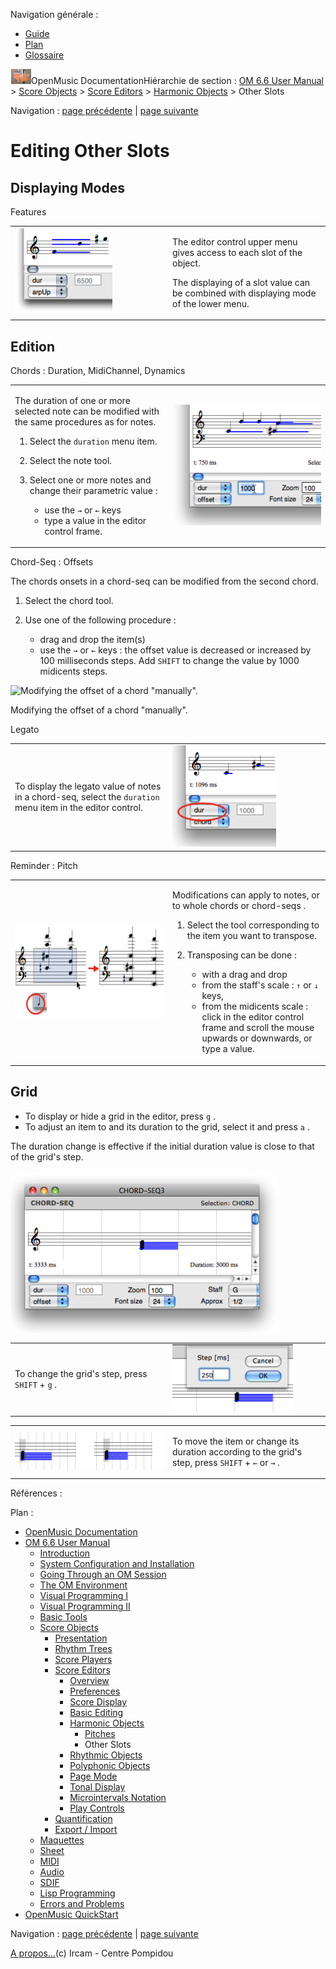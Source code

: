 <div id="tplf" class="tplPage">

<div id="tplh">

<span class="hidden">Navigation générale : </span>

  - [<span>Guide</span>](OM-Documentation.md)
  - [<span>Plan</span>](OM-Documentation_1.md)
  - [<span>Glossaire</span>](OM-Documentation_2.md)

</div>

<div id="tplt">

![empty.gif](../tplRes/page/empty.gif)![logoom1.png](../res/logoom1.png)<span class="tplTi">OpenMusic
Documentation</span><span class="sw_outStack_navRoot"><span class="hidden">Hiérarchie
de section : </span>[<span>OM 6.6 User
Manual</span>](OM-User-Manual.md)<span class="stkSep"> \>
</span>[<span>Score
Objects</span>](ScoreObjects.md)<span class="stkSep"> \>
</span>[<span>Score
Editors</span>](ScoreEditors.md)<span class="stkSep"> \>
</span>[<span>Harmonic
Objects</span>](Harmonic-Obj-Editor.md)<span class="stkSep"> \>
</span><span class="stkSel_yes"><span>Other Slots</span></span></span>

</div>

<div class="tplNav">

<span class="hidden">Navigation : </span>[<span>page
précédente</span>](Editor-Pitch.md "page précédente(Pitches)")<span class="hidden">
| </span>[<span>page
suivante</span>](Editor-Rhythm.md "page suivante(Rhythmic Objects)")

</div>

<div id="tplc" class="tplc_out_yes">

<div style="text-align: center;">



</div>

<div class="headCo">

# <span>Editing Other Slots</span>

<div class="headCo_co">

<div>

<div class="part">

## <span>Displaying Modes</span>

<div class="part_co">

<div class="infobloc">

<div class="infobloc_ti">

<span>Features</span>

</div>

<div class="txtRes">

<table>
<colgroup>
<col style="width: 50%" />
<col style="width: 50%" />
</colgroup>
<tbody>
<tr class="odd">
<td><div class="caption">
<div class="caption_co">
<img src="../res/combine.png" width="156" height="138" alt="combine.png" />
</div>
</div></td>
<td><div class="dk_txtRes_txt txt">
<p>The editor control upper menu gives access to each slot of the object.</p>
<p>The displaying of a slot value can be combined with displaying mode of the lower menu.</p>
</div></td>
</tr>
</tbody>
</table>

</div>

</div>

</div>

</div>

<div class="part">

## <span>Edition</span>

<div class="part_co">

<div class="infobloc">

<div class="infobloc_ti">

<span>Chords : Duration, MidiChannel, Dynamics</span>

</div>

<div class="txtRes">

<table>
<colgroup>
<col style="width: 50%" />
<col style="width: 50%" />
</colgroup>
<tbody>
<tr class="odd">
<td><div class="dk_txtRes_txt txt">
<p>The duration of one or more selected note can be modified with the same procedures as for notes.</p>
<ol>
<li><p>Select the <code class="menuPath_tl">duration</code> menu item.</p></li>
<li><p>Select the note tool.</p></li>
<li><p>Select one or more notes and change their parametric value :</p>
<ul>
<li><span>use the <code class="keyboard_tl">→</code> or <code class="keyboard_tl">←</code> keys </span></li>
<li><span>type a value in the editor control frame.</span></li>
</ul></li>
</ol>
</div></td>
<td><div class="caption">
<div class="caption_co">
<img src="../res/moddur.png" width="249" height="193" alt="moddur.png" />
</div>
</div></td>
</tr>
</tbody>
</table>

</div>

</div>

<div class="infobloc">

<div class="infobloc_ti">

<span>Chord-Seq : Offsets</span>

</div>

<div class="txt">

The chords onsets in a chord-seq can be modified from the second chord.

1.  Select the chord tool.

2.  Use one of the following procedure :
    
      - <span> drag and drop the item(s) </span>
      - <span> use the `→` or `←` keys : the offset value is decreased
        or increased by 100 milliseconds steps. Add `SHIFT` to change
        the value by 1000 midicents steps.</span>

</div>

<div class="caption">

<div class="caption_co">

![Modifying the offset of a chord
"manually".](../res/movechordonset2.png)

</div>

<div class="caption_ti">

Modifying the offset of a chord "manually".

</div>

</div>

</div>

<div class="infobloc">

<div class="infobloc_ti">

<span>Legato</span>

</div>

<div class="txtRes">

<table>
<colgroup>
<col style="width: 50%" />
<col style="width: 50%" />
</colgroup>
<tbody>
<tr class="odd">
<td><div class="dk_txtRes_txt txt">
<p>To display the legato value of notes in a chord-seq, select the <code class="menuPath_tl">duration</code> menu item in the editor control.</p>
</div></td>
<td><div class="caption">
<div class="caption_co">
<img src="../res/legato1.png" width="166" height="162" alt="legato1.png" />
</div>
</div></td>
</tr>
</tbody>
</table>

</div>

</div>

<div class="bloc note">

<div class="bloc_ti note_ti">

<span>Reminder : Pitch</span>

</div>

<div class="txtRes">

<table>
<colgroup>
<col style="width: 50%" />
<col style="width: 50%" />
</colgroup>
<tbody>
<tr class="odd">
<td><div class="caption">
<div class="caption_co">
<a href="../res/transposechord3.png" class="overLnk" title="Cliquez pour agrandir"><img src="../res/transposechord3_1.png" width="300" height="147" alt="transposechord3_1.png" /></a>
</div>
</div></td>
<td><div class="dk_txtRes_txt txt">
<p>Modifications can apply to notes, or to whole chords or chord-seqs .</p>
<ol>
<li><p>Select the tool corresponding to the item you want to transpose.</p></li>
<li><p>Transposing can be done :</p>
<ul>
<li><span>with a drag and drop</span></li>
<li><span>from the staff's scale : <code class="keyboard_tl">↑</code> or <code class="keyboard_tl">↓</code> keys,</span></li>
<li><span>from the midicents scale : click in the editor control frame and scroll the mouse upwards or downwards, or type a value.</span></li>
</ul></li>
</ol>
</div></td>
</tr>
</tbody>
</table>

</div>

</div>

</div>

</div>

<div class="part">

## <span>Grid</span>

<div class="part_co">

<div class="infobloc">

<div class="txt">

  - <span>To display or hide a grid in the editor, press `g` .</span>
  - <span>To adjust an item to and its duration to the grid, select it
    and press `a` .</span>

The duration change is effective if the initial duration value is close
to that of the grid's step.

</div>

<div class="caption">

<div class="caption_co">

![grid1.png](../res/grid1.png)

</div>

</div>

<div class="txtRes">

<table>
<colgroup>
<col style="width: 50%" />
<col style="width: 50%" />
</colgroup>
<tbody>
<tr class="odd">
<td><div class="dk_txtRes_txt txt">
<p>To change the grid's step, press <code class="keyboard_tl">SHIFT</code> + <code class="keyboard_tl">g</code> .</p>
</div></td>
<td><div class="caption">
<div class="caption_co">
<img src="../res/grid2.png" width="193" height="108" alt="grid2.png" />
</div>
</div></td>
</tr>
</tbody>
</table>

</div>

<div class="txtRes">

<table>
<colgroup>
<col style="width: 50%" />
<col style="width: 50%" />
</colgroup>
<tbody>
<tr class="odd">
<td><div class="caption">
<div class="caption_co">
<img src="../res/durgrid.png" width="289" height="60" alt="durgrid.png" />
</div>
</div></td>
<td><div class="dk_txtRes_txt txt">
<p>To move the item or change its duration according to the grid's step, press <code class="keyboard_tl">SHIFT</code> + <code class="keyboard_tl">←</code> or <code class="keyboard_tl">→</code> .</p>
</div></td>
</tr>
</tbody>
</table>

</div>

</div>

</div>

</div>

</div>

</div>

</div>

<span class="hidden">Références : </span>

</div>

<div id="tplo" class="tplo_out_yes">

<div class="tplOTp">

<div class="tplOBm">

<div id="mnuFrm">

<span class="hidden">Plan :</span>

<div id="mnuFrmUp" onmouseout="menuScrollTiTask.fSpeed=0;" onmouseover="if(menuScrollTiTask.fSpeed&gt;=0) {menuScrollTiTask.fSpeed=-2; scTiLib.addTaskNow(menuScrollTiTask);}" onclick="menuScrollTiTask.fSpeed-=2;" style="display: none;">

<span id="mnuFrmUpLeft">[](#)</span><span id="mnuFrmUpCenter"></span><span id="mnuFrmUpRight"></span>

</div>

<div id="mnuScroll">

  - [<span>OpenMusic Documentation</span>](OM-Documentation.md)
  - [<span>OM 6.6 User Manual</span>](OM-User-Manual.md)
      - [<span>Introduction</span>](00-Sommaire.md)
      - [<span>System Configuration and
        Installation</span>](Installation.md)
      - [<span>Going Through an OM Session</span>](Goingthrough.md)
      - [<span>The OM Environment</span>](Environment.md)
      - [<span>Visual Programming I</span>](BasicVisualProgramming.md)
      - [<span>Visual Programming
        II</span>](AdvancedVisualProgramming.md)
      - [<span>Basic Tools</span>](BasicObjects.md)
      - [<span>Score Objects</span>](ScoreObjects.md)
          - [<span>Presentation</span>](Score-Objects-Intro.md)
          - [<span>Rhythm Trees</span>](RT.md)
          - [<span>Score Players</span>](ScorePlayer.md)
          - [<span>Score Editors</span>](ScoreEditors.md)
              - [<span>Overview</span>](Editor-Overview.md)
              - [<span>Preferences</span>](Editors-Prefs.md)
              - [<span>Score Display</span>](Editor-Display.md)
              - [<span>Basic Editing</span>](Editor-Basics.md)
              - [<span>Harmonic Objects</span>](Harmonic-Obj-Editor.md)
                  - [<span>Pitches</span>](Editor-Pitch.md)
                  - <span id="i3" class="outLeftSel_yes"><span>Other
                    Slots</span></span>
              - [<span>Rhythmic Objects</span>](Editor-Rhythm.md)
              - [<span>Polyphonic Objects</span>](Poly-Multi-Editor.md)
              - [<span>Page Mode</span>](Editor-PageMode.md)
              - [<span>Tonal Display</span>](Editor-Tonality.md)
              - [<span>Microintervals
                Notation</span>](Editor-Microintervals.md)
              - [<span>Play Controls</span>](Editor-Play.md)
          - [<span>Quantification</span>](Quantification.md)
          - [<span>Export / Import</span>](ImportExport.md)
      - [<span>Maquettes</span>](Maquettes.md)
      - [<span>Sheet</span>](Sheet.md)
      - [<span>MIDI</span>](MIDI.md)
      - [<span>Audio</span>](Audio.md)
      - [<span>SDIF</span>](SDIF.md)
      - [<span>Lisp Programming</span>](Lisp.md)
      - [<span>Errors and Problems</span>](errors.md)
  - [<span>OpenMusic QuickStart</span>](QuickStart-Chapters.md)

</div>

<div id="mnuFrmDown" onmouseout="menuScrollTiTask.fSpeed=0;" onmouseover="if(menuScrollTiTask.fSpeed&lt;=0) {menuScrollTiTask.fSpeed=2; scTiLib.addTaskNow(menuScrollTiTask);}" onclick="menuScrollTiTask.fSpeed+=2;" style="display: none;">

<span id="mnuFrmDownLeft">[](#)</span><span id="mnuFrmDownCenter"></span><span id="mnuFrmDownRight"></span>

</div>

</div>

</div>

</div>

</div>

<div class="tplNav">

<span class="hidden">Navigation : </span>[<span>page
précédente</span>](Editor-Pitch.md "page précédente(Pitches)")<span class="hidden">
| </span>[<span>page
suivante</span>](Editor-Rhythm.md "page suivante(Rhythmic Objects)")

</div>

<div id="tplb">

[<span>A propos...</span>](OM-Documentation_3.md)(c) Ircam - Centre
Pompidou

</div>

</div>
